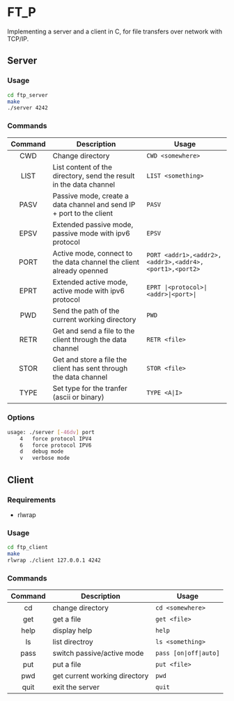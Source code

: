 # FT_P
Implementing a server and a client in C, for file transfers over network with TCP/IP.

## Server

### Usage
```bash
cd ftp_server
make
./server 4242
```

### Commands
**Command** | **Description** | **Usage**
:---: | --- | ---
CWD | Change directory | `CWD <somewhere>`
LIST | List content of the directory, send the result in the data channel | `LIST <something>`
PASV | Passive mode, create a data channel and send IP + port to the client | `PASV`
EPSV | Extended passive mode, passive mode with ipv6 protocol | `EPSV`
PORT | Active mode, connect to the data channel the client already openned | `PORT <addr1>,<addr2>,<addr3>,<addr4>,<port1>,<port2>`
EPRT | Extended active mode, active mode with ipv6 protocol | `EPRT \|<protocol>\|<addr>\|<port>\|`
PWD | Send the path of the current working directory | `PWD`
RETR | Get and send a file to the client through the data channel | `RETR <file>`
STOR | Get and store a file the client has sent through the data channel | `STOR <file>`
TYPE | Set type for the tranfer (ascii or binary) | `TYPE <A\|I>`

### Options
```bash
usage: ./server [-46dv] port
	4	force protocol IPV4
	6	force protocol IPV6
	d	debug mode
	v	verbose mode
```

## Client

### Requirements
- rlwrap

### Usage
```bash
cd ftp_client
make
rlwrap ./client 127.0.0.1 4242
```

### Commands
**Command** | **Description** | **Usage**
:---: | --- | ---
cd | change directory | `cd <somewhere>`
get | get a file | `get <file>`
help | display help | `help`
ls | list directroy | `ls <something>`
pass | switch passive/active mode | `pass [on\|off\|auto]`
put | put a file | `put <file>`
pwd | get current working directory | `pwd`
quit | exit the server | `quit`
